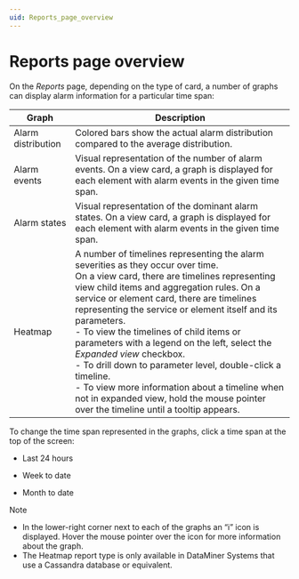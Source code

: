 ```yaml
---
uid: Reports_page_overview
---
```


# Reports page overview

On the *Reports* page, depending on the type of card, a number of graphs can display alarm information for a particular time span:

| Graph              | Description                                                                                                                                                                                                                                                                                                                                                                                                                                                                                                                                                                                                                                                                                                                                                                                                                                                          |
|--------------------|----------------------------------------------------------------------------------------------------------------------------------------------------------------------------------------------------------------------------------------------------------------------------------------------------------------------------------------------------------------------------------------------------------------------------------------------------------------------------------------------------------------------------------------------------------------------------------------------------------------------------------------------------------------------------------------------------------------------------------------------------------------------------------------------------------------------------------------------------------------------|
| Alarm distribution | Colored bars show the actual alarm distribution compared to the average distribution.                                                                                                                                                                                                                                                                                                                                                                                                                                                                                                                                                                                                                                                                                                                                                                                |
| Alarm events       | Visual representation of the number of alarm events. On a view card, a graph is displayed for each element with alarm events in the given time span.                                                                                                                                                                                                                                                                                                                                                                                                                                                                                                                                                                                                                                                                                                                 |
| Alarm states       | Visual representation of the dominant alarm states. On a view card, a graph is displayed for each element with alarm events in the given time span.                                                                                                                                                                                                                                                                                                                                                                                                                                                                                                                                                                                                                                                                                                                  |
| Heatmap            | A number of timelines representing the alarm severities as they occur over time.<br> On a view card, there are timelines representing view child items and aggregation rules. On a service or element card, there are timelines representing the service or element itself and its parameters.<br> -  To view the timelines of child items or parameters with a legend on the left, select the *Expanded view* checkbox.<br> -  To drill down to parameter level, double-click a timeline.<br> -  To view more information about a timeline when not in expanded view, hold the mouse pointer over the timeline until a tooltip appears. |

To change the time span represented in the graphs, click a time span at the top of the screen:

- Last 24 hours

- Week to date

- Month to date

> [!NOTE]
>
> - In the lower-right corner next to each of the graphs an “i” icon is displayed. Hover the mouse pointer over the icon for more information about the graph.
> - The Heatmap report type is only available in DataMiner Systems that use a Cassandra database or equivalent.
